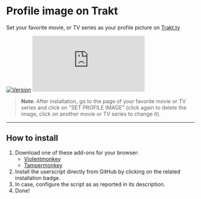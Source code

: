 # Profile image on Trakt

Set your favorite movie, or TV series as your profile picture on [Trakt.tv](https://trakt.tv/)

[![Version](https://img.shields.io/endpoint?url=https://runkit.io/ifelix18/userscript-version/branches/master/iFelix18/Trakt-Userscripts/master/userscripts/meta/profile-image-on-trakt.meta.js&style=flat-square)](#profile-image-on-trakt)
[![Size](https://img.shields.io/github/size/iFelix18/Trakt-Userscripts/userscripts/profile-image-on-trakt.user.js?style=flat-square)](#profile-image-on-trakt)

>**Note**: After installation, go to the page of your favorite movie or TV series and click on "SET PROFILE IMAGE" (click again to delete the image, click on another movie or TV series to change it).

---

## How to install

1. Download one of these add-ons for your browser:
    * [Violentmonkey](https://violentmonkey.github.io/)
    * [Tampermonkey](https://www.tampermonkey.net/)
2. Install the userscript directly from GitHub by clicking on the related installation badge.
3. In case, configure the script as as reported in its description.
4. Done!

